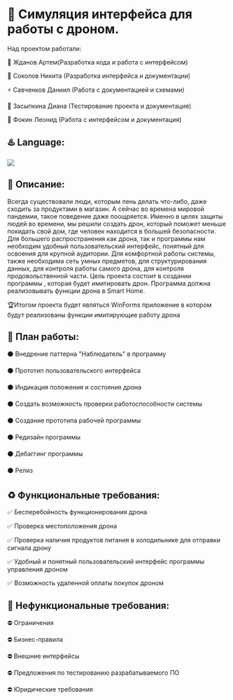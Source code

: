 # :space_invader: Cимуляция интерфейса для работы с дроном.

Над проектом работали:

:ocean: Жданов Артем(Разработка кода и работа с интерфейсом)

:smoking: Соколов Никита (Разработка интерфейса и документации)

:zap: Савченков Даниил (Работа с документацией и схемами)

:sparkling_heart: Засыпкина Диана (Тестирование проекта и документация)

:milky_way: Фокин Леонид (Работа с интерфейсом и документация)


## :hotsprings: Language:
<img src="https://img.shields.io/badge/c%23%20-%23239120.svg?&style=for-the-badge&logo=c-sharp&logoColor=white"/>

 ## :book: Описание:

Всегда существовали люди, которым лень делать что-либо, даже сходить за продуктами в магазин. А сейчас во времена мировой пандемии, такое поведение даже поощряется. Именно в целях защиты людей во времени, мы решили создать дрон, который поможет меньше покидать свой дом, где человек находится в большей безопасности.
Для большего распространения как дрона, так и программы нам необходим удобный пользовательский интерфейс, понятный для освоения для крупной аудитории.
Для комфортной работы системы, также необходима сеть умных предметов, для структурирования данных, для контроля работы самого дрона, для контроля продовольственной части.
Цель проекта состоит в создании программы , которая будет имитировать дрон.
Программа должна реализовывать функции дрона в Smart Home. 


:trophy:Итогом проекта будет являться WinForms приложение в котором будут реализованы функции имитирующие работу дрона

## :triangular_flag_on_post: План работы:

 :black_circle: Внедрение паттерна "Наблюдатель" в программу

 :black_circle: Прототип пользовательского интерфейса

 :black_circle: Индикация положения и состояния дрона

 :black_circle:  Создать возможность проверки работоспособности системы

 :black_circle:  Создание прототипа рабочей программы

 :black_circle: Редизайн программы

 :black_circle: Дебаггинг программы

 :black_circle: Релиз

## :recycle: Функциональные требования:
:white_check_mark: Бесперебойность функционирования дрона

:white_check_mark: Проверка местоположения дрона

:white_check_mark: Проверка наличия продуктов питания в холодильнике для отправки сигнала дрону

:white_check_mark: Удобный и понятный пользовательский интерфейс программы управления дроном

:white_check_mark: Возможность удаленной оплаты покупок дроном

## :page_facing_up: Нефункциональные требования:

:no_entry: Ограничения

:no_entry: Бизнес-правила

:no_entry: Внешние интерфейсы

:no_entry: Предложения по тестированию разрабатываемого ПО

:no_entry: Юридические требования




